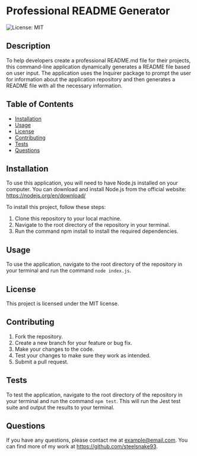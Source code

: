 # Professional README Generator
  ![License: MIT](https://img.shields.io/badge/License-MIT-yellow.svg)

## Description

To help developers create a professional README.md file for their projects, this command-line application dynamically generates a README file based on user input. The application uses the Inquirer package to prompt the user for information about the application repository and then generates a README file with all the necessary information.

## Table of Contents

- [Installation](#installation)
- [Usage](#usage)
- [License](#license)
- [Contributing](#contributing)
- [Tests](#tests)
- [Questions](#questions)

## Installation

To use this application, you will need to have Node.js installed on your computer. You can download and install Node.js from the official website: https://nodejs.org/en/download/

To install this project, follow these steps:

1. Clone this repository to your local machine.
2. Navigate to the root directory of the repository in your terminal.
3. Run the command npm install to install the required dependencies.

## Usage

To use the application, navigate to the root directory of the repository in your terminal and run the command `node index.js`.

## License

This project is licensed under the MIT license.

## Contributing

1. Fork the repository.
2. Create a new branch for your feature or bug fix.
3. Make your changes to the code.
4. Test your changes to make sure they work as intended.
5. Submit a pull request.

## Tests

To test the application, navigate to the root directory of the repository in your terminal and run the command `npm test`. This will run the Jest test suite and output the results to your terminal.

## Questions

If you have any questions, please contact me at example@email.com. You can find more of my work at https://github.com/steelsnake93.
